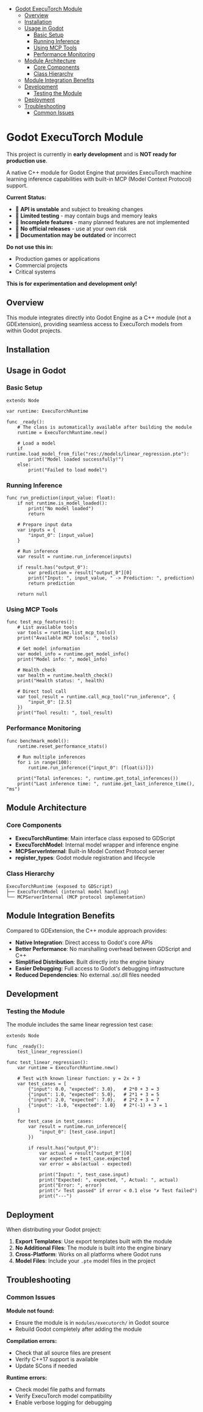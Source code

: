 <!-- START doctoc generated TOC please keep comment here to allow auto update -->
<!-- DON'T EDIT THIS SECTION, INSTEAD RE-RUN doctoc TO UPDATE -->

- [Godot ExecuTorch Module](#godot-executorch-module)
  - [Overview](#overview)
  - [Installation](#installation)
  - [Usage in Godot](#usage-in-godot)
    - [Basic Setup](#basic-setup)
    - [Running Inference](#running-inference)
    - [Using MCP Tools](#using-mcp-tools)
    - [Performance Monitoring](#performance-monitoring)
  - [Module Architecture](#module-architecture)
    - [Core Components](#core-components)
    - [Class Hierarchy](#class-hierarchy)
  - [Module Integration Benefits](#module-integration-benefits)
  - [Development](#development)
    - [Testing the Module](#testing-the-module)
  - [Deployment](#deployment)
  - [Troubleshooting](#troubleshooting)
    - [Common Issues](#common-issues)

<!-- END doctoc generated TOC please keep comment here to allow auto update -->

# Godot ExecuTorch Module

This project is currently in **early development** and is **NOT ready for
production use**.

A native C++ module for Godot Engine that provides ExecuTorch machine learning
inference capabilities with built-in MCP (Model Context Protocol) support.

**Current Status:**

- 🔴 **API is unstable** and subject to breaking changes
- 🔴 **Limited testing** - may contain bugs and memory leaks
- 🔴 **Incomplete features** - many planned features are not implemented
- 🔴 **No official releases** - use at your own risk
- 🔴 **Documentation may be outdated** or incorrect

**Do not use this in:**

- Production games or applications
- Commercial projects
- Critical systems

**This is for experimentation and development only!**

## Overview

This module integrates directly into Godot Engine as a C++ module (not a
GDExtension), providing seamless access to ExecuTorch models from within Godot
projects.

## Installation

## Usage in Godot

### Basic Setup

```gdscript
extends Node

var runtime: ExecuTorchRuntime

func _ready():
    # The class is automatically available after building the module
    runtime = ExecuTorchRuntime.new()

    # Load a model
    if runtime.load_model_from_file("res://models/linear_regression.pte"):
        print("Model loaded successfully!")
    else:
        print("Failed to load model")
```

### Running Inference

```gdscript
func run_prediction(input_value: float):
    if not runtime.is_model_loaded():
        print("No model loaded")
        return

    # Prepare input data
    var inputs = {
        "input_0": [input_value]
    }

    # Run inference
    var result = runtime.run_inference(inputs)

    if result.has("output_0"):
        var prediction = result["output_0"][0]
        print("Input: ", input_value, " -> Prediction: ", prediction)
        return prediction

    return null
```

### Using MCP Tools

```gdscript
func test_mcp_features():
    # List available tools
    var tools = runtime.list_mcp_tools()
    print("Available MCP tools: ", tools)

    # Get model information
    var model_info = runtime.get_model_info()
    print("Model info: ", model_info)

    # Health check
    var health = runtime.health_check()
    print("Health status: ", health)

    # Direct tool call
    var tool_result = runtime.call_mcp_tool("run_inference", {
        "input_0": [2.5]
    })
    print("Tool result: ", tool_result)
```

### Performance Monitoring

```gdscript
func benchmark_model():
    runtime.reset_performance_stats()

    # Run multiple inferences
    for i in range(100):
        runtime.run_inference({"input_0": [float(i)]})

    print("Total inferences: ", runtime.get_total_inferences())
    print("Last inference time: ", runtime.get_last_inference_time(), "ms")
```

## Module Architecture

### Core Components

- **ExecuTorchRuntime**: Main interface class exposed to GDScript
- **ExecuTorchModel**: Internal model wrapper and inference engine
- **MCPServerInternal**: Built-in Model Context Protocol server
- **register_types**: Godot module registration and lifecycle

### Class Hierarchy

```
ExecuTorchRuntime (exposed to GDScript)
├── ExecuTorchModel (internal model handling)
└── MCPServerInternal (MCP protocol implementation)
```

## Module Integration Benefits

Compared to GDExtension, the C++ module approach provides:

- **Native Integration**: Direct access to Godot's core APIs
- **Better Performance**: No marshalling overhead between GDScript and C++
- **Simplified Distribution**: Built directly into the engine binary
- **Easier Debugging**: Full access to Godot's debugging infrastructure
- **Reduced Dependencies**: No external .so/.dll files needed

## Development

### Testing the Module

The module includes the same linear regression test case:

```gdscript
extends Node

func _ready():
    test_linear_regression()

func test_linear_regression():
    var runtime = ExecuTorchRuntime.new()

    # Test with known linear function: y = 2x + 3
    var test_cases = [
        {"input": 0.0, "expected": 3.0},   # 2*0 + 3 = 3
        {"input": 1.0, "expected": 5.0},   # 2*1 + 3 = 5
        {"input": 2.0, "expected": 7.0},   # 2*2 + 3 = 7
        {"input": -1.0, "expected": 1.0}   # 2*(-1) + 3 = 1
    ]

    for test_case in test_cases:
        var result = runtime.run_inference({
            "input_0": [test_case.input]
        })

        if result.has("output_0"):
            var actual = result["output_0"][0]
            var expected = test_case.expected
            var error = abs(actual - expected)

            print("Input: ", test_case.input)
            print("Expected: ", expected, ", Actual: ", actual)
            print("Error: ", error)
            print("✓ Test passed" if error < 0.1 else "✗ Test failed")
            print("---")
```

## Deployment

When distributing your Godot project:

1. **Export Templates**: Use export templates built with the module
2. **No Additional Files**: The module is built into the engine binary
3. **Cross-Platform**: Works on all platforms where Godot runs
4. **Model Files**: Include your `.pte` model files in the project

## Troubleshooting

### Common Issues

**Module not found:**

- Ensure the module is in `modules/executorch/` in Godot source
- Rebuild Godot completely after adding the module

**Compilation errors:**

- Check that all source files are present
- Verify C++17 support is available
- Update SCons if needed

**Runtime errors:**

- Check model file paths and formats
- Verify ExecuTorch model compatibility
- Enable verbose logging for debugging
